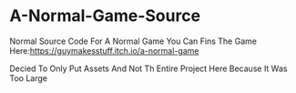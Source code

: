 # A-Normal-Game-Source
Normal Source Code For A Normal Game
You Can Fins The Game Here:https://guymakesstuff.itch.io/a-normal-game

Decied To Only Put Assets And Not Th Entire Project Here Because It
Was Too Large
